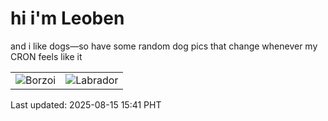 # hi i'm Leoben

and i like dogs—so have some random dog pics that change whenever my CRON feels like it

|  |  |
|--------|----------|
| ![Borzoi](https://random-dog-vercel.vercel.app/api/random-borzoi?v=1755243698) | ![Labrador](https://random-dog-vercel.vercel.app/api/random-labrador?v=1755243698) |

Last updated: 2025-08-15 15:41 PHT
